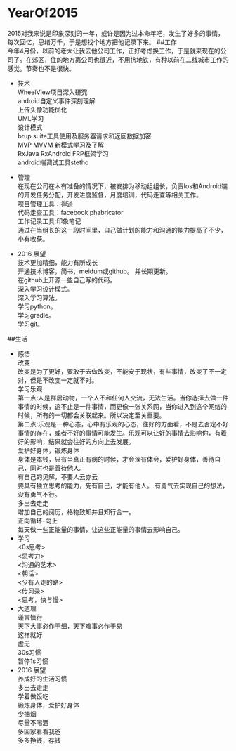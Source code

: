 # YearOf2015  
2015对我来说是印象深刻的一年，或许是因为过本命年吧，发生了好多的事情，每次回忆，思绪万千，于是想找个地方把他记录下来。
##工作  
今年4月份，以前的老大让我去他公司工作，正好考虑换工作，于是就来现在的公司了。在郊区，住的地方离公司也很近，不用挤地铁，有种以前在二线城市工作的感觉。节奏也不是很快。
  *   技术   
     WheelView项目深入研究  
     android自定义事件深刻理解  
     上传头像功能优化  
     UML学习    
     设计模式   
     brup suite工具使用及服务器请求和返回数据加密  
     MVP MVVM 新模式学习及了解  
     RxJava RxAndroid FRP框架学习  
     android端调试工具stetho  
  *   管理  
     在现在公司在木有准备的情况下，被安排为移动组组长，负责Ios和Android端的开发任务分配，开发进度监督，月度培训，代码走查等相关工作。  
     项目管理工具：禅道  
     代码走查工具：facebook phabricator  
     工作记录工具:印象笔记  
     通过在当组长的这一段时间里，自己做计划的能力和沟通的能力提高了不少，小有收获。
      
  * 2016 展望  
    技术更加精细，能力有所成长  
    开通技术博客，简书，meidum或github。  并长期更新。  
    在github上开源一些自己写的代码。  
    深入学习设计模式。  
    深入学习算法。  
    学习python。  
    学习gradle。  
    学习git。
    
    
    

##生活  
 *   感悟  
     改变  
        改变是为了更好，要敢于去做改变，不能安于现状，有些事情，改变了不一定对，但是不改变一定就不对。  
     学习乐观  
        第一点:人是群居动物，一个人不和任何人交流，无法生活。当你选择去做一件事情的时候，这不止是一件事情，而更像一张关系网，当你进入到这个网络的时候，所有的一切都会关联起来。所以决定至关重要。  
        第二点:乐观是一种心态，心中有乐观的心态，往好的方面看，不是去否定不好事情的存在，或者不好的事情可能发生。乐观可以让好的事情去影响你，有着好的影响，结果就会往好的方向上去发展。  
     爱护好身体，锻炼身体    
       身体是本钱，只有当真正有病的时候，才会深有体会，爱护好身体，善待自己，同时也是善待他人。  
     有自己的见解，不要人云亦云  
        要具有独立思考的能力，先有自己，才能有他人。
        有勇气去实现自己的想法，没有勇气不行。    
     多出去走走   
        增加自己的阅历，格物致知并且知行合一。  
     正向循环-向上   
        每天做一些正能量的事情，让这些正能量的事情去影响自己。
 *   学习  
     <0s思考>  
     <思考力>  
     <沟通的艺术>  
     <朝话>  
     <少有人走的路>  
     <传习录>  
     <思考，快与慢>
 *   大道理  
     谨言慎行  
     天下大事必作于细，天下难事必作于易  
     这样就好  
     虚无  
     30s习惯  
     暂停1s习惯  
 *   2016  展望  
     养成好的生活习惯  
     多出去走走  
     学着做饭吃  
     锻炼身体，爱护好身体  
     少抽烟  
     尽量不喝酒  
     多回家看看我爸  
     多多挣钱，存钱  
     
     

